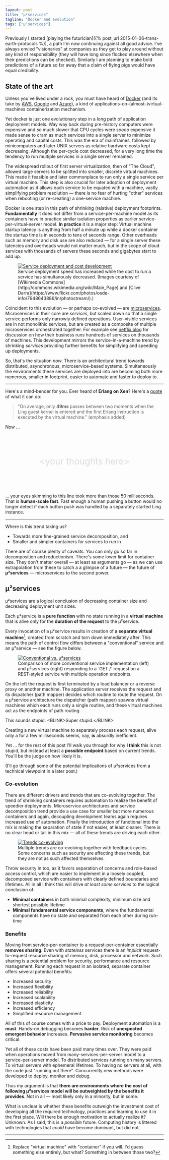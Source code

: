 ```yaml
---
layout: post
title: "µ²services"
tagline: "Docker and evolution"
tags: ["µ²services"]
---
```


Previously I started [playing the futurician]({% post_url 2015-01-06-trans-earth-protocols %}), a path I'm now continuing against all good advice. I've always envied "visionaries" at companies as they get to play around without any kind of responsibility (they will have long since flocked elsewhere when their predictions can be checked). Similarly I am planning to make bold predictions of a future so far away that a claim of flying pigs would have equal credibility.

## State of the art

Unless you've lived under a rock, you must have heard of
[Docker](https://www.docker.com/) (and its take by
[AWS](http://aws.amazon.com/ecs/),
[Google](https://cloud.google.com/compute/docs/containers) and
[Azure](http://news.microsoft.com/2014/10/15/dockerpr/)), a kind of
applications-on-(almost-)virtual-machines containerization mechanism.

Yet docker is just one evolutionary step in a long path of application
deployment models. Way way back during pre-history computers were
expensive and *so* much slower that CPU cycles were *soooo* expensive
it made sense to cram as much services into a single server to
minimize operating and capital costs. This was the era of mainframes,
followed by minicomputers and later UNIX servers as relative hardware
costs kept decreasing. Although the per-cycle cost decreased, for a
very long time the tendency to run multiple services in a single
server remained.

The widespread rollout of first server virtualization, then of "The
Cloud", allowed large servers to be splitted into smaller, discrete
virtual machines. This made it feasible and later commonplace to run
only a single service per virtual machine. This step is also crucial
for later adoption of deployment automation as it allows each service
to be equated with a machine, vastly simplifying problem resolution —
there is no fear of hurting "other" services when rebooting (or
re-creating) a one-service machine.

Docker is one step in this path of shrinking (relative) deployment
footprints. **Fundamentally** it does not differ from a
service-per-machine model as its containers have in practice similar
isolation properties as earlier service-per-virtual-server model. **In
practice** it is a major step: Virtual machine startup latency is
anything from half a minute up while a docker container the startup
time is in seconds to tens of seconds range. Other overheads such as
memory and disk use are also reduced — for a single server these
latencies and overheads would not matter much, but in the scope of
cloud services with thousands of servers these seconds and gigabytes
start to add up.

<figure> <a href="/assets/posts/mainframe-to-cloud.png"><img
src="/assets/posts/mainframe-to-cloud.png" alt="Service deployment and
cost development"></a>

<figcaption>Service deployment speed has increased while the cost to
run a service has simultanously decreased. (Images courtesy of [Wikimedia
Commons](http://commons.wikimedia.org/wiki/Main_Page) and
[Clive
Darra](https://www.flickr.com/photos/osde-info/7948643886/in/photostream/).)
</figcaption>

</figure>

Coincident to this evolution — or perhaps co-evolved — are
[microservices](http://www.infoq.com/interviews/adrian-cockcroft-microservices-devops). Microservices
in their core are *services*, but scaled down so that a single service
performs only narrowly defined operations. User-visible services are
in not monolithic services, but are created as a composite of multiple
microservices orchestrated together. For example see
[netflix blog](http://techblog.netflix.com/2012/06/netflix-operations-part-i-going.html)
for discussion on how their business runs hundreds of services on
thousands of machines. This development mirrors the
service-in-a-machine trend by shrinking *services* providing further
benefits for simplifying and speeding up deployments.

So, that's the situation *now*. There is an architectural trend
towards distributed, asynchronous, microservice-based
systems. Simultaneously the environments these services are deployed
into are becoming both more numerous, smaller in footprint, easier to
automate and faster to deploy to.

----

Here's a mind-bender for you. Ever heard of **Erlang on Xen**? Here's
a [quote](http://erlangonxen.org/test/latency) of what it can do:

> "On average, only **49ms** passes between two moments when the Ling
> guest kernel is entered and the first Erlang instruction is executed
> by the virtual machine." (emphasis added)

Now …

<div style="margin: 3em 0; text-align: center; font-size: 200%; color:#ddd;">
&lt;your thoughts here&gt;
</div>

… your eyes skimming to this line took more than those 50
milliseconds. That is **human-scale fast**. Fast enough a human
pushing a button would no longer detect if each button push was
handled by a separately started Ling instance.

----

Where is this trend taking us?

* Towards more fine-grained service decomposition, and
* Smaller and simpler containers for services to run in

There are of course plenty of caveats. You can only go so far in
decomposition and reductionism. There's some lower limit for container
size. They don't matter overall — at least as arguments go — as we can
use extrapolation from these to catch a a glimpse of a future — the
future of **µ²services** — microservices to the second power.

## µ²services

µ²services are a logical conclusion of decreasing container size and
decreasing deployment unit sizes.

Each µ²service is a **pure function** with no state running in a
**virtual machine** that is alive only for the **duration of the
request** to the µ²service.

Every invocation of a µ²service results in creation of **a separate
virtual machine**[^1], created from
scratch and torn down immediately after. This means the path of control
flow differs between a "conventional" service and an µ²service — see
the figure below.

<figure> <a href="/assets/posts/uuservices-comparison.svg"><img
src="/assets/posts/uuservices-comparison.svg" alt="Conventional
vs. µ²services"></a>

<figcaption>Comparison of more conventional service implementation
(left) and µ²services (right) responding to a `GET /` request
on a REST-styled service with multiple operation
endpoints.
</figcaption> </figure>

On the left the request is first terminated by a load balancer or a
reverse proxy on another machine. The application server receives the
request and its dispatcher (path mapper) decides which routine to
route the request. On a µ²service architecture the dispatcher (path
mapper) spawns virtual machines which each runs only a single routine,
and these virtual machines act as the endpoints of path routing.

This sounds stupid. &lt;BLINK&gt;Super stupid.&lt;/BLINK&gt;

Creating a new virtual machine to separately process each request,
alive only a for a few milliseconds seems, nay, **is** absurdly
inefficient.

Yet … for the rest of this post I'll walk you through for why **I
think** this is not stupid, but instead at least a **possible
endpoint** based on current trends. You'll be the judge on how likely
it is.

(I'll go through some of the potential implications of µ²services from
a technical viewpoint in a later post.)

### Co-evolution

There are different drivers and trends that are co-evolving
together. The trend of shrinking containers requires automation to
realize the benefit of speedier deployments. Microservice
architectures and service decomposition trend provide a use case for
smaller but more numerous containers and again, decoupling development
teams again requires increased use of automation. Finally the
introduction of functional into the mix is making the separation of
state if not easier, at least cleaner. There is no clear head or tail
in this mix — all of these trends are driving each other.

<figure> <a href="/assets/posts/uuservices-drivers.svg"><img
src="/assets/posts/uuservices-drivers.svg" alt="Trends
co-evolving"></a>

<figcaption>Multiple trends are co-evolving together with feedback
cycles. Some concerns such as security are affecting these trends, but
they are not as such affected themselves.
</figcaption> </figure>

Throw security in too, as it favors separation of concerns and
role-based access control, which are easier to implement in a loosely
coupled, decomposed service with containers with clearly defined
boundaries and lifetimes. All in all I think this will drive *at least
some services* to the logical conclusion of:

* **Minimal containers** in both minimal complexity, minimum size and
  shortest possible lifetime
* **Minimal fundamental service components**, where the fundamental
  components have no state and separated from each other during
  run-time

### Benefits

Moving from service-per-container to a request-per-container
essentially **removes sharing**. Even with *stateless* services there
is an *implicit* request-to-request resource sharing of memory, disk,
processor and network. Such sharing is a potential problem for
security, performance and resource management. Running each request in
an isolated, separate container offers several potential benefits:

* Increased security
* Increased flexibility
* Increased reliability
* Increased scalability
* Increased elasticity
* Increased efficiency
* Simplified resource management

All of this of course comes with a price to pay. Deployment automation
is a **must**. Hands-on debugging becomes **harder**. Risk of
**unexpected emergent behavior** increases. **Pervasive service
monitoring** becomes critical.

Yet all of these costs have been paid many times over. They were paid
when operations moved from many-services-per-server model to a
service-per-server model. To distributed services running on many
servers. To virtual servers with ephemeral lifetimes. To having no
servers at all, with the code just "running out there". Concurrently
new methods were developed to deploy, monitor and debug.

Thus my argument is that **there are environments where the cost of
following µ²services model will be outweighted by the benefits it
provides**. Not in all — most likely only in a minority, but in some.

What is unclear is whether these benefits outweigh the investment cost
of developing all the required technology, practices and learning to
use it in the first place. Will there be enough motivation to actually
realize it? Unknown. As I said, this is a *possible* future. Computing
history is littered with technologies that *could* have become
dominant, but did not.

----

[^1]: Replace "virtual machine" with "container" if you will. I'd guess something else entirely, but what?  Something in between those two?
